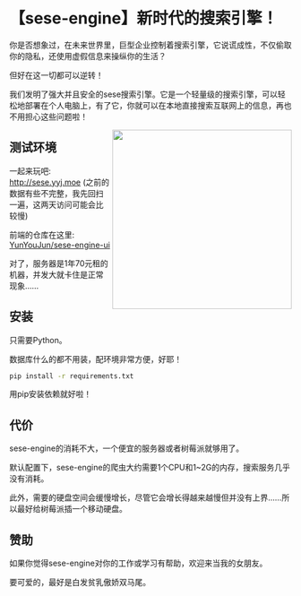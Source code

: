 # 【sese-engine】新时代的搜索引擎！

你是否想象过，在未来世界里，巨型企业控制着搜索引擎，它说谎成性，不仅偷取你的隐私，还使用虚假信息来操纵你的生活？

但好在这一切都可以逆转！

我们发明了强大并且安全的sese搜索引擎。它是一个轻量级的搜索引擎，可以轻松地部署在个人电脑上，有了它，你就可以在本地直接搜索互联网上的信息，再也不用担心这些问题啦！

<img align='right' src='https://upyun.yunyoujun.cn/images/sese-banner-draft.png' width='320px'>

## 测试环境

一起来玩吧: http://sese.yyj.moe (之前的数据有些不完整，我先回扫一遍，这两天访问可能会比较慢)

前端的仓库在这里: [YunYouJun/sese-engine-ui](https://github.com/YunYouJun/sese-engine-ui)

对了，服务器是1年70元租的机器，并发大就卡住是正常现象……


## 安装

只需要Python。

数据库什么的都不用装，配环境非常方便，好耶！

```sh
pip install -r requirements.txt
```

用pip安装依赖就好啦！


## 代价

sese-engine的消耗不大，一个便宜的服务器或者树莓派就够用了。

默认配置下，sese-engine的爬虫大约需要1个CPU和1~2G的内存，搜索服务几乎没有消耗。

此外，需要的硬盘空间会缓慢增长，尽管它会增长得越来越慢但并没有上界……所以最好给树莓派插一个移动硬盘。


## 赞助

如果你觉得sese-engine对你的工作或学习有帮助，欢迎来当我的女朋友。

要可爱的，最好是白发贫乳傲娇双马尾。
